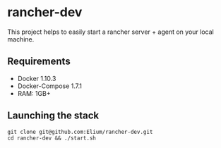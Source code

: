 # rancher-dev

This project helps to easily start a rancher server + agent on your local machine.

## Requirements

- Docker 1.10.3
- Docker-Compose 1.7.1
- RAM: 1GB+

## Launching the stack

```
git clone git@github.com:Elium/rancher-dev.git
cd rancher-dev && ./start.sh
```